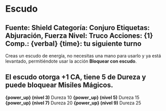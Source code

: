 # Escudo

Fuente: Shield
Categoría: Conjuro
Etiquetas: Abjuración, Fuerza
Nivel: Truco
Acciones: {1}
__Comp.__: {verbal}
{time}: tu siguiente turno
---

Creas un escudo de energía, no necesitas una mano para usarlo y ya está levantado, permitiéndote usar la acción **Bloquear con escudo**.

El escudo otorga __+1 CA__, tiene __5 de Dureza__ y puede bloquear **Misiles Mágicos**.
---
__{power_up} (nivel 3)__ Dureza 10
__{power_up} (nivel 5)__ Dureza 15
__{power_up} (nivel 7)__ Dureza 20
__{power_up} (nivel 9)__ Dureza 25